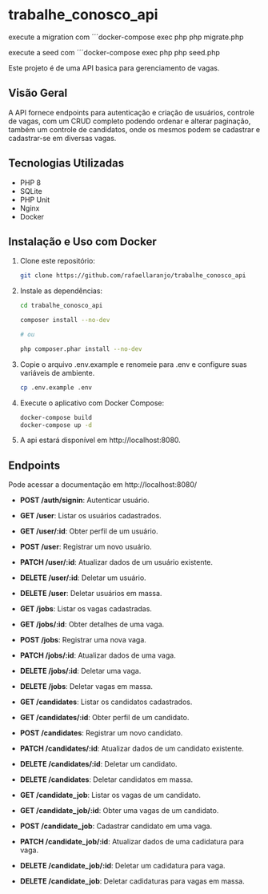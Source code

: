 # trabalhe_conosco_api

execute a migration com ´´´docker-compose exec php php migrate.php

execute a seed com ´´´docker-compose exec php php seed.php

Este projeto é de uma API basica para gerenciamento de vagas.

## Visão Geral

A API fornece endpoints para autenticação e criação de usuários, controle de vagas, com um CRUD completo podendo ordenar e alterar paginação, também um controle de candidatos, onde os mesmos podem se cadastrar e cadastrar-se em diversas vagas.

## Tecnologias Utilizadas

- PHP 8
- SQLite
- PHP Unit
- Nginx
- Docker

## Instalação e Uso com Docker

1. Clone este repositório:
   ```sh
   git clone https://github.com/rafaellaranjo/trabalhe_conosco_api

2. Instale as dependências:
   ```sh
   cd trabalhe_conosco_api
   
   composer install --no-dev

   # ou

   php composer.phar install --no-dev


3. Copie o arquivo .env.example e renomeie para .env e configure suas variáveis de ambiente.
    ```sh
    cp .env.example .env

4. Execute o aplicativo com Docker Compose:
   ```sh
   docker-compose build
   docker-compose up -d

5. A api estará disponível em http://localhost:8080.

## Endpoints

Pode acessar a documentação em http://localhost:8080/

- **POST /auth/signin**: Autenticar usuário.
- **GET /user**: Listar os usuários cadastrados.
- **GET /user/:id**: Obter perfil de um usuário.
- **POST /user**: Registrar um novo usuário.
- **PATCH /user/:id**: Atualizar dados de um usuário existente.
- **DELETE /user/:id**: Deletar um usuário.
- **DELETE /user**: Deletar usuários em massa.

- **GET /jobs**: Listar os vagas cadastradas.
- **GET /jobs/:id**: Obter detalhes de uma vaga.
- **POST /jobs**: Registrar uma nova vaga.
- **PATCH /jobs/:id**: Atualizar dados de uma vaga.
- **DELETE /jobs/:id**: Deletar uma vaga.
- **DELETE /jobs**: Deletar vagas em massa.

- **GET /candidates**: Listar os candidatos cadastrados.
- **GET /candidates/:id**: Obter perfil de um candidato.
- **POST /candidates**: Registrar um novo candidato.
- **PATCH /candidates/:id**: Atualizar dados de um candidato existente.
- **DELETE /candidates/:id**: Deletar um candidato.
- **DELETE /candidates**: Deletar candidatos em massa.

- **GET /candidate_job**: Listar os vagas de um candidato.
- **GET /candidate_job/:id**: Obter uma vagas de um candidato.
- **POST /candidate_job**: Cadastrar candidato em uma vaga.
- **PATCH /candidate_job/:id**: Atualizar dados de uma cadidatura para vaga.
- **DELETE /candidate_job/:id**: Deletar um cadidatura para vaga.
- **DELETE /candidate_job**: Deletar cadidaturas para vagas em massa.
